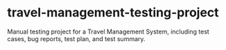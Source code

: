 # travel-management-testing-project
Manual testing project for a Travel Management System, including test cases, bug reports, test plan, and test summary.
